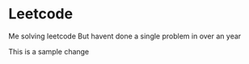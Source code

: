 # Leetcode

Me solving leetcode
But havent done a single problem in over an year

This is a sample change